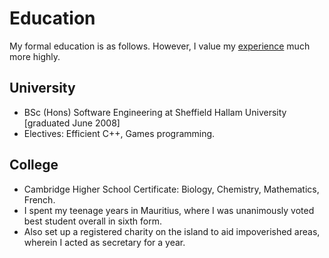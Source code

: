 # Education

My formal education is as follows.  However, I value my [experience](skills) much more highly.

## University

- BSc (Hons) Software Engineering at Sheffield Hallam University \[graduated June 2008\]
- Electives: Efficient C++, Games programming.

## College

- Cambridge Higher School Certificate: Biology, Chemistry, Mathematics, French.
- I spent my teenage years in Mauritius, where I was unanimously voted best student overall in sixth form.
- Also set up a registered charity on the island to aid impoverished areas, wherein I acted as secretary for a year.